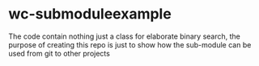 # wc-submoduleexample
The code contain nothing just a class for elaborate binary search, the purpose of creating this repo is just to show how the sub-module can be used from git to other projects
